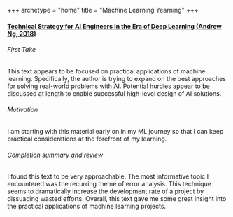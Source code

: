 +++
archetype = "home"
title = "Machine Learning Yearning"
+++

#### [Technical Strategy for AI Engineers In the Era of Deep Learning (Andrew Ng, 2018)](https://nessie.ilab.sztaki.hu/~kornai/2020/AdvancedMachineLearning/Ng_MachineLearningYearning.pdf)

###### First Take

This text appears to be focused on practical applications of machine learning. Specifically, the author is trying to expand on the best approaches for solving real-world problems with AI. Potential hurdles appear to be discussed at length to enable successful high-level design of AI solutions.

###### Motivation

I am starting with this material early on in my ML journey so that I can keep practical considerations at the forefront of my learning.

###### Completion summary and review

I found this text to be very approachable. The most informative topic I encountered was the recurring theme of error analysis. This technique seems to dramatically increase the development rate of a project by dissuading wasted efforts. Overall, this text gave me some great insight into the practical applications of machine learning projects.